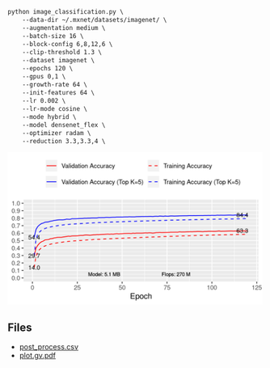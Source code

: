 ```
python image_classification.py \
    --data-dir ~/.mxnet/datasets/imagenet/ \
    --augmentation medium \
    --batch-size 16 \
    --block-config 6,8,12,6 \
    --clip-threshold 1.3 \
    --dataset imagenet \
    --epochs 120 \
    --gpus 0,1 \
    --growth-rate 64 \
    --init-features 64 \
    --lr 0.002 \
    --lr-mode cosine \
    --mode hybrid \
    --model densenet_flex \
    --optimizer radam \
    --reduction 3.3,3.3,4 \
```
![acc.png](acc.png)

## Files

- [post_process.csv](post_process.csv)
- [plot.gv.pdf](plot.gv.pdf)


